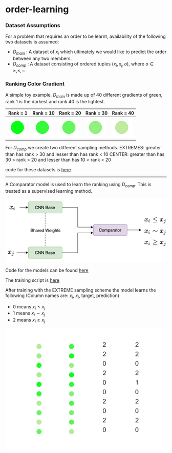 # order-learning

### Dataset Assumptions
For a problem that requires an order to be learnt, availability of the following two datasets is assumed: 

* $D_{main}$ : A dataset of $x_i$ which ultimately we would like to predict the order between any two members. 
* $D_{comp}$ : A dataset consisting of ordered tuples $(x_i, x_j, o)$, where $o \in {\geq, \leq, \sim }$

### Ranking Color Gradient

A simple toy example. 
$D_{main}$ is made up of 40 different gradients of green, rank 1 is the darkest and rank 40 is the lightest. 

| Rank = 1  | Rank = 10 | Rank = 20 | Rank = 30 | Rank = 40 | 
| ------------- | ------------- | ------------- | ------------- | ------------- |
| ![](assets/0.png) | ![](assets/10.png) | ![](assets/20.png) | ![](assets/30.png) | ![](assets/39.png) |


For $D_{comp}$ we create two different sampling methods. 
EXTREMES: greater than has rank > 30 and lesser than has rank < 10
CENTER: greater than has 30 > rank > 20 and lesser than has 10 < rank < 20

code for these datasets is [here](datasets.py)
___

A Comparator model is used to learn the ranking using $D_{comp}$. 
This is treated as a supervised learning method. 

![](assets/comparator_diagram.png)

Code for the models can be found [here](models.py)

The training script is [here](color_gradient_training_script.py)

After training with the EXTREME sampling scheme the model learns the following (Column names are: $x_i$, $x_j$, target, prediction)

* 0 means $x_i \leq x_j$
* 1 means $x_i \sim x_j$ 
* 2 means $x_i \geq x_j$ 

![](experiments/simple_exp/plots/1.png)